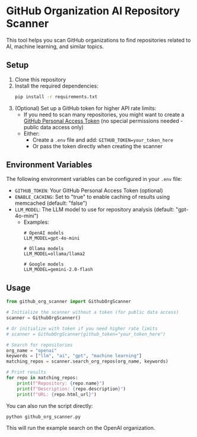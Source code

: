# GitHub Organization AI Repository Scanner

This tool helps you scan GitHub organizations to find repositories related to AI, machine learning, and similar topics.

## Setup

1. Clone this repository
2. Install the required dependencies:
   ```bash
   pip install -r requirements.txt
   ```
3. (Optional) Set up a GitHub token for higher API rate limits:
   - If you need to scan many repositories, you might want to create a [GitHub Personal Access Token](https://github.com/settings/tokens) (no special permissions needed - public data access only)
   - Either:
     - Create a `.env` file and add: `GITHUB_TOKEN=your_token_here`
     - Or pass the token directly when creating the scanner

## Environment Variables

The following environment variables can be configured in your `.env` file:

- `GITHUB_TOKEN`: Your GitHub Personal Access Token (optional)
- `ENABLE_CACHING`: Set to "true" to enable caching of results using memcached (default: "false")
- `LLM_MODEL`: The LLM model to use for repository analysis (default: "gpt-4o-mini")
  - Examples:
    ```env
    # OpenAI models
    LLM_MODEL=gpt-4o-mini
    
    # Ollama models
    LLM_MODEL=ollama/llama2
    
    # Google models
    LLM_MODEL=gemini-2.0-flash
    ```

## Usage

```python
from github_org_scanner import GithubOrgScanner

# Initialize the scanner without a token (for public data access)
scanner = GithubOrgScanner()

# Or initialize with token if you need higher rate limits
# scanner = GithubOrgScanner(github_token="your_token_here")

# Search for repositories
org_name = "openai"
keywords = ["llm", "ai", "gpt", "machine learning"]
matching_repos = scanner.search_org_repos(org_name, keywords)

# Print results
for repo in matching_repos:
    print(f"Repository: {repo.name}")
    print(f"Description: {repo.description}")
    print(f"URL: {repo.html_url}")
```

You can also run the script directly:
```bash
python github_org_scanner.py
```

This will run the example search on the OpenAI organization. 